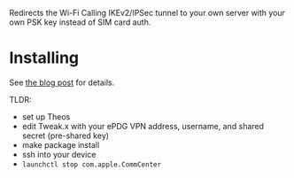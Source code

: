 Redirects the Wi-Fi Calling IKEv2/IPSec tunnel to your own server with your own PSK key instead of SIM card auth.

# Installing

See [the blog post](https://worthdoingbadly.com) for details.

TLDR:

- set up Theos
- edit Tweak.x with your ePDG VPN address, username, and shared secret (pre-shared key)
- make package install
- ssh into your device
- `launchctl stop com.apple.CommCenter`
